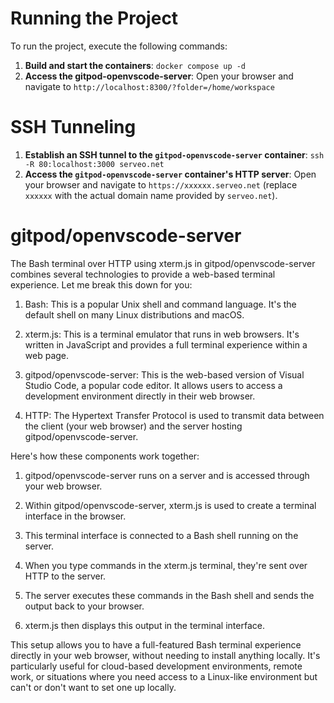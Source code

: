 # Running the Project

To run the project, execute the following commands:

1. **Build and start the containers**: `docker compose up -d`
2. **Access the gitpod-openvscode-server**: Open your browser and navigate to `http://localhost:8300/?folder=/home/workspace`

# SSH Tunneling

1. **Establish an SSH tunnel to the `gitpod-openvscode-server` container**: `ssh -R 80:localhost:3000 serveo.net`
3. **Access the `gitpod-openvscode-server` container's HTTP server**: Open your browser and navigate to `https://xxxxxx.serveo.net` (replace `xxxxxx` with the actual domain name provided by `serveo.net`).

# gitpod/openvscode-server

The Bash terminal over HTTP using xterm.js in gitpod/openvscode-server combines several technologies to provide a web-based terminal experience. Let me break this down for you:

1. Bash: This is a popular Unix shell and command language. It's the default shell on many Linux distributions and macOS.

2. xterm.js: This is a terminal emulator that runs in web browsers. It's written in JavaScript and provides a full terminal experience within a web page.

3. gitpod/openvscode-server: This is the web-based version of Visual Studio Code, a popular code editor. It allows users to access a development environment directly in their web browser.

4. HTTP: The Hypertext Transfer Protocol is used to transmit data between the client (your web browser) and the server hosting gitpod/openvscode-server.

Here's how these components work together:

1. gitpod/openvscode-server runs on a server and is accessed through your web browser.

2. Within gitpod/openvscode-server, xterm.js is used to create a terminal interface in the browser.

3. This terminal interface is connected to a Bash shell running on the server.

4. When you type commands in the xterm.js terminal, they're sent over HTTP to the server.

5. The server executes these commands in the Bash shell and sends the output back to your browser.

6. xterm.js then displays this output in the terminal interface.

This setup allows you to have a full-featured Bash terminal experience directly in your web browser, without needing to install anything locally. It's particularly useful for cloud-based development environments, remote work, or situations where you need access to a Linux-like environment but can't or don't want to set one up locally.
